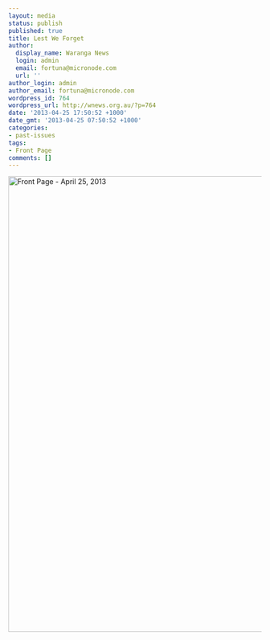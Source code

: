 ```yaml
---
layout: media
status: publish
published: true
title: Lest We Forget
author:
  display_name: Waranga News
  login: admin
  email: fortuna@micronode.com
  url: ''
author_login: admin
author_email: fortuna@micronode.com
wordpress_id: 764
wordpress_url: http://wnews.org.au/?p=764
date: '2013-04-25 17:50:52 +1000'
date_gmt: '2013-04-25 07:50:52 +1000'
categories:
- past-issues
tags:
- Front Page
comments: []
---
```


<a href="{{ site.url }}/images/2013/04/frontpage-20130425.pdf"><img class="alignnone size-full wp-image-761" alt="Front Page - April 25, 2013" src="{{ site.url }}/images/2013/04/frontpage-20130425.png" width="624" height="907" /></a>
